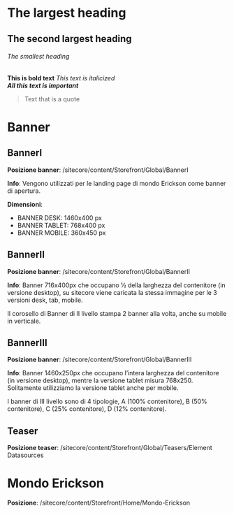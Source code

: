 # The largest heading
## The second largest heading
###### The smallest heading
**This is bold text**
*This text is italicized*	
***All this text is important***	
> Text that is a quote

# Banner


## BannerI

**Posizione banner**: /sitecore/content/Storefront/Global/BannerI

**Info**: Vengono utilizzati per le landing page di mondo Erickson come banner di apertura.

**Dimensioni**:
- BANNER DESK: 1460x400 px
- BANNER TABLET: 768x400 px
- BANNER MOBILE:  360x450 px


## BannerII

**Posizione banner**: /sitecore/content/Storefront/Global/BannerII

**Info**: Banner 716x400px che occupano ½ della larghezza del contenitore (in versione desktop), su sitecore viene caricata la stessa immagine per le 3 versioni desk, tab, mobile. 

Il corosello di Banner di II livello stampa 2 banner alla volta, anche su mobile in verticale.



## BannerIII

**Posizione banner**: /sitecore/content/Storefront/Global/BannerIII

**Info**: Banner 1460x250px che occupano l’intera larghezza del contenitore (in versione desktop), mentre la versione tablet misura 768x250. Solitamente utilizziamo la versione tablet anche per mobile.

I banner di III livello sono di 4 tipologie, A (100% contenitore), B (50% contenitore), C (25% contenitore), D (12% contenitore).






## Teaser

**Posizione teaser**: /sitecore/content/Storefront/Global/Teasers/Element Datasources



# Mondo Erickson 

**Posizione**: /sitecore/content/Storefront/Home/Mondo-Erickson